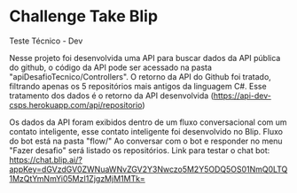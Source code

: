 # Challenge Take Blip
Teste Técnico - Dev

Nesse projeto foi desenvolvida uma API para buscar dados da API pública do github, o código da API pode ser acessado na pasta "apiDesafioTecnico/Controllers".
O retorno da API do Github foi tratado, filtrando apenas os 5 repositórios mais antigos da linguagem C#. Esse tratamento dos dados é o retorno da API desenvolvida (https://api-dev-csps.herokuapp.com/api/repositorio)

Os dados da API foram exibidos dentro de um fluxo conversacional com um contato inteligente, esse contato inteligente foi desenvolvido no Blip. Fluxo do bot está na pasta "flow/"
Ao conversar com o bot e responder no menu "Fazer desafio" será listado os repositórios. Link para testar o chat bot: https://chat.blip.ai/?appKey=dGVzdGV0ZWNuaWNvZGV2Y3Nwczo5M2Y5ODQ5OS01NmQ0LTQ1MzQtYmNmYi05MzI1ZjgzMjM1MTk=
